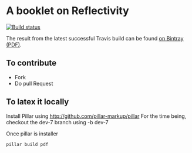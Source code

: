 # A booklet on Reflectivity

[![Build status][badge]][travis]

[travis]: https://travis-ci.org/SquareBracketAssociates/Booklet-Reflectivity
[badge]: https://travis-ci.org/SquareBracketAssociates/Booklet-Reflectivity.svg?branch=master

The result from the latest successful Travis build can be found [on Bintray (PDF)](https://bintray.com/squarebracketassociates/wip/download_file?file_path=reflectivity-wip.pdf).

## To contribute

- Fork
- Do pull Request 

## To latex it locally

Install Pillar using http://github.com/pillar-markup/pillar
For the time being, checkout the dev-7 branch using -b dev-7

Once pillar is installer
```
pillar build pdf
```

